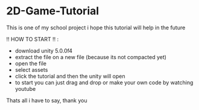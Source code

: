 # 2D-Game-Tutorial
This is one of my school project i hope this tutorial will help in the future

!! HOW TO START !! :
- download unity 5.0.0f4
- extract the file on a new file (because its not compacted yet)
- open the file
- select assets
- click the tutorial and then the unity will open
- to start you can just drag and drop or make your own code by watching youtube

Thats all i have to say, thank you
